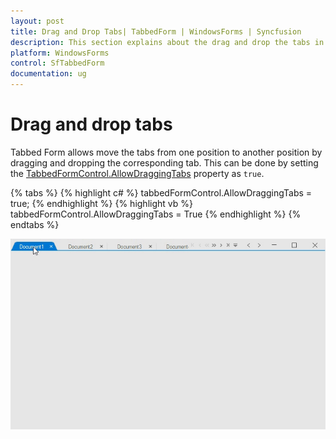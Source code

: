 ```yaml
---
layout: post
title: Drag and Drop Tabs| TabbedForm | WindowsForms | Syncfusion
description: This section explains about the drag and drop the tabs in SfTabbedForm.
platform: WindowsForms
control: SfTabbedForm
documentation: ug
---
```


# Drag and drop tabs

Tabbed Form allows move the tabs from one position to another position by dragging and dropping the corresponding tab. This can be done by setting the [TabbedFormControl.AllowDraggingTabs](https://help.syncfusion.com/cr/windowsforms/Syncfusion.Tools.Windows~Syncfusion.Windows.Forms.Tools.SfTabbedFormControl~AllowDraggingTabs.html) property as `true`.

{% tabs %}
{% highlight c# %}
tabbedFormControl.AllowDraggingTabs = true;	
{% endhighlight %}
{% highlight vb %}
tabbedFormControl.AllowDraggingTabs = True
{% endhighlight %}
{% endtabs %}

![tabbed form](DragandDroptabs_images/DragandDroptabs_images_img1.gif)